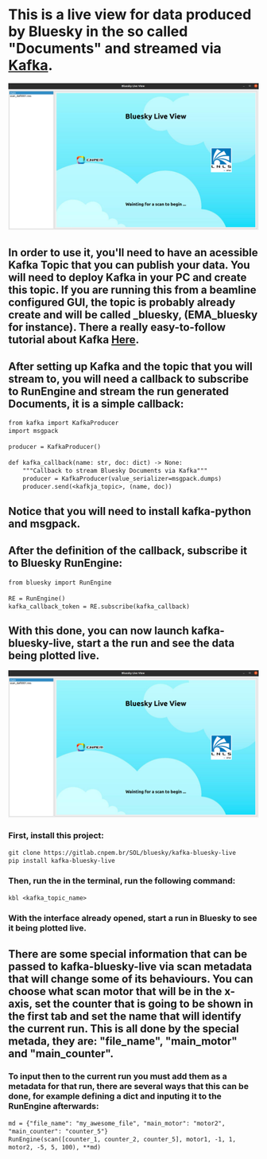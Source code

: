 # This is a live view for data produced by Bluesky in the so called "Documents" and streamed via [Kafka](https://kafka.apache.org/).

![](resource/images/main.png "Main Window")

## In order to use it, you'll need to have an acessible Kafka Topic that you can publish your data. You will need to deploy Kafka in your PC and create this topic. If you are running this from a beamline configured GUI, the topic is probably already create and will be called <BL>_bluesky, (EMA_bluesky for instance). There a really easy-to-follow tutorial about Kafka [Here](https://kafka.apache.org/quickstart).

## After setting up Kafka and the topic that you will stream to, you will need a callback to subscribe to RunEngine and stream the run generated Documents, it is a simple callback:

```
from kafka import KafkaProducer
import msgpack

producer = KafkaProducer()

def kafka_callback(name: str, doc: dict) -> None:
    """Callback to stream Bluesky Documents via Kafka"""
    producer = KafkaProducer(value_serializer=msgpack.dumps)
    producer.send(<kafkja_topic>, (name, doc))
```

## Notice that you will need to install kafka-python and msgpack.

## After the definition of the callback, subscribe it to Bluesky RunEngine:

```
from bluesky import RunEngine

RE = RunEngine()
kafka_callback_token = RE.subscribe(kafka_callback)
```

## With this done, you can now launch kafka-bluesky-live, start a the run and see the data being plotted live.

![](resource/images/main.png "Live View")

### First, install this project:
```
git clone https://gitlab.cnpem.br/SOL/bluesky/kafka-bluesky-live
pip install kafka-bluesky-live
```

### Then, run the in the terminal, run the following command:
```
kbl <kafka_topic_name>
```

### With the interface already opened, start a run in Bluesky to see it being plotted live.

## There are some special information that can be passed to kafka-bluesky-live via scan metadata that will change some of its behaviours. You can choose what scan motor that will be in the x-axis, set the counter that is going to be shown in the first tab and set the name that will identify the current run. This is all done by the special metada, they are: "file_name", "main_motor" and "main_counter".

### To input then to the current run you must add them as a metadata for that run, there are several ways that this can be done, for example defining a dict and inputing it to the RunEngine afterwards:
```
md = {"file_name": "my_awesome_file", "main_motor": "motor2", "main_counter": "counter_5"}
RunEngine(scan([counter_1, counter_2, counter_5], motor1, -1, 1, motor2, -5, 5, 100), **md)
```
